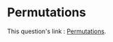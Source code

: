 # Permutations

This question's link : <a href="https://leetcode.com/problems/permutations/description/">Permutations</a>.
